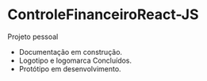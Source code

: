 # ControleFinanceiroReact-JS
 Projeto pessoal
- Documentação em construção.
- Logotipo e logomarca Concluídos.
- Protótipo em desenvolvimento.